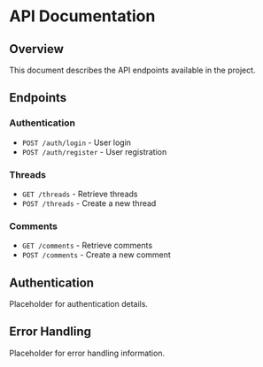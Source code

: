 # API Documentation

## Overview

This document describes the API endpoints available in the project.

## Endpoints

### Authentication

- `POST /auth/login` - User login
- `POST /auth/register` - User registration

### Threads

- `GET /threads` - Retrieve threads
- `POST /threads` - Create a new thread

### Comments

- `GET /comments` - Retrieve comments
- `POST /comments` - Create a new comment

## Authentication

Placeholder for authentication details.

## Error Handling

Placeholder for error handling information.